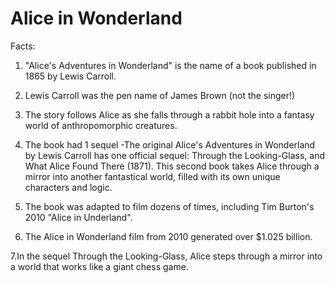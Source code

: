 # Alice in Wonderland

Facts:

1. "Alice's Adventures in Wonderland" is the name of a book published in 1865 by Lewis Carroll.

2. Lewis Carroll was the pen name of James Brown (not the singer!)

3. The story follows Alice as she falls through a rabbit hole into a fantasy world of anthropomorphic creatures.

4. The book had 1 sequel -The original Alice's Adventures in Wonderland by Lewis Carroll has one official sequel: Through the Looking-Glass, and What Alice Found There (1871). This second book takes Alice through a mirror into another fantastical world, filled with its own unique characters and logic.

5. The book was adapted to film dozens of times, including 	Tim Burton's 2010 "Alice in Underland".

6. The Alice in Wonderland film from 2010 generated over $1.025 billion.


7.In the sequel Through the Looking-Glass, Alice steps through a mirror into a world that works like a giant chess game.
